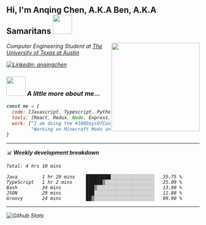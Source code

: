 <h2> Hi, I'm Anqing Chen, A.K.A Ben, A.K.A Samaritans <img src="https://media.giphy.com/media/mGcNjsfWAjY5AEZNw6/giphy.gif" width="50"></h2>
<img align='right' src="https://media.giphy.com/media/daZuNbOmzYuwoyp2ZJ/giphy.gif" width="230">
<p><em>Computer Engineering Student at <a href="http://www.utexas.edu">The University of Texas at Austin</a></p>

[![Linkedin: anqingchen](https://img.shields.io/badge/-anqingchen-blue?style=flat-square&logo=Linkedin&logoColor=white&link=https://www.linkedin.com/in/anqingchen/)](https://www.linkedin.com/in/anqingchen/)

### <img src="https://media.giphy.com/media/VgCDAzcKvsR6OM0uWg/giphy.gif" width="50"> A little more about me...  

```javascript
const me = {
  code: [Javascript, Typescript, Python, Java, C, C++, HTML, CSS],
  tools: [React, Redux, Node, Express, Flask, Docker],
  work: ["I am doing the #100DaysOfCode challenge", 
         "Working on Minecraft Mods and related content for @SpectralStudios"],
}
```
-------

📊 **Weekly development breakdown**
<!--START_SECTION:waka-->
```text
Total: 4 hrs 10 mins

Java         1 hr 29 mins    █████████░░░░░░░░░░░░░░░░   35.75 % 
TypeScript   1 hr 2 mins     ██████▒░░░░░░░░░░░░░░░░░░   25.09 % 
Bash         34 mins         ███▒░░░░░░░░░░░░░░░░░░░░░   13.90 % 
JSON         29 mins         ███░░░░░░░░░░░░░░░░░░░░░░   11.88 % 
Groovy       24 mins         ██▒░░░░░░░░░░░░░░░░░░░░░░   09.90 % 
```
<!--END_SECTION:waka-->

---

<img align="left" alt="Github Stats" src="https://github-readme-stats.vercel.app/api?username=anqingchen&show_icons=true&hide_border=true&count_private=true&theme=tokyonight" />
